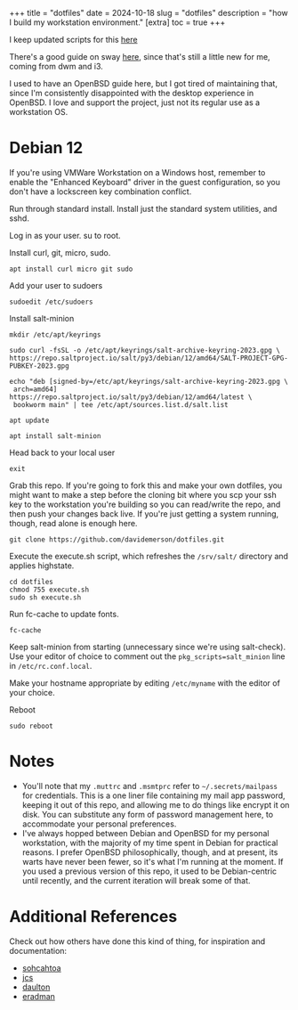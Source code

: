 +++
title = "dotfiles"
date = 2024-10-18
slug = "dotfiles"
description = "how I build my workstation environment."
[extra]
  toc = true
+++

I keep updated scripts for this [here](https://github.com/davidemerson/dotfiles.git)

There's a good guide on sway [here](https://wiki.archlinux.org/title/Sway), since that's still a little new for me, coming from dwm and i3.

I used to have an OpenBSD guide here, but I got tired of maintaining that, since I'm consistently disappointed with the desktop experience in OpenBSD. I love and support the project, just not its regular use as a workstation OS.

# Debian 12
If you're using VMWare Workstation on a Windows host, remember to enable the "Enhanced Keyboard" driver in the guest configuration, so you don't have a lockscreen key combination conflict.

Run through standard install. Install just the standard system utilities, and sshd.

Log in as your user. su to root.

Install curl, git, micro, sudo.

```
apt install curl micro git sudo
```

Add your user to sudoers

```
sudoedit /etc/sudoers
```

Install salt-minion

```
mkdir /etc/apt/keyrings

sudo curl -fsSL -o /etc/apt/keyrings/salt-archive-keyring-2023.gpg \
https://repo.saltproject.io/salt/py3/debian/12/amd64/SALT-PROJECT-GPG-PUBKEY-2023.gpg

echo "deb [signed-by=/etc/apt/keyrings/salt-archive-keyring-2023.gpg \
 arch=amd64] https://repo.saltproject.io/salt/py3/debian/12/amd64/latest \
 bookworm main" | tee /etc/apt/sources.list.d/salt.list

apt update

apt install salt-minion
```

Head back to your local user

```
exit
```

Grab this repo. If you're going to fork this and make your own dotfiles, you might want to make a step before the cloning bit where you scp your ssh key to the workstation you're building so you can read/write the repo, and then push your changes back live. If you're just getting a system running, though, read alone is enough here.
```
git clone https://github.com/davidemerson/dotfiles.git
```

Execute the execute.sh script, which refreshes the `/srv/salt/` directory and applies highstate.
```
cd dotfiles
chmod 755 execute.sh
sudo sh execute.sh
```

Run fc-cache to update fonts.

```
fc-cache
```

Keep salt-minion from starting (unnecessary since we're using salt-check). Use your editor of choice to comment out the `pkg_scripts=salt_minion` line in `/etc/rc.conf.local`.

Make your hostname appropriate by editing `/etc/myname` with the editor of your choice.

Reboot
```
sudo reboot
```

# Notes
* You'll note that my `.muttrc` and `.msmtprc` refer to `~/.secrets/mailpass` for credentials. This is a one liner file containing my mail app password, keeping it out of this repo, and allowing me to do things like encrypt it on disk. You can substitute any form of password management here, to accommodate your personal preferences.
* I've always hopped between Debian and OpenBSD for my personal workstation, with the majority of my time spent in Debian for practical reasons. I prefer OpenBSD philosophically, though, and at present, its warts have never been fewer, so it's what I'm running at the moment. If you used a previous version of this repo, it used to be Debian-centric until recently, and the current iteration will break some of that.

# Additional References
Check out how others have done this kind of thing, for inspiration and documentation:
* [sohcahtoa](https://sohcahtoa.org.uk/openbsd.html)
* [jcs](https://jcs.org/2021/07/19/desktop)
* [daulton](https://daulton.ca/2018/08/openbsd-workstation/)
* [eradman](http://eradman.com/posts/openbsd-workstation.html)
